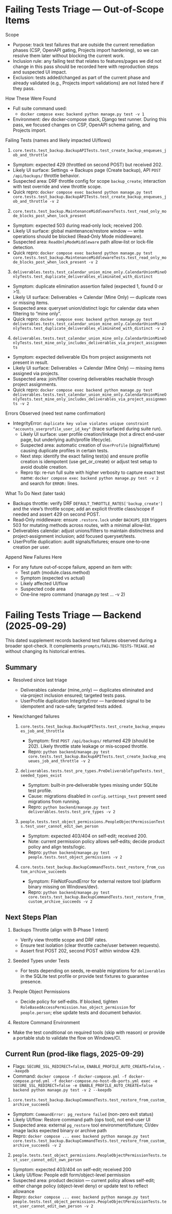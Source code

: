 # Failing Tests Triage — Out‑of‑Scope Items

Scope
- Purpose: track test failures that are outside the current remediation phases (CSP, OpenAPI gating, Projects import hardening), so we can resolve them later without blocking the current work.
- Inclusion rule: any failing test that relates to features/pages we did not change in this pass should be recorded here with reproduction steps and suspected UI impact.
- Exclusion: tests added/changed as part of the current phase and already validated (e.g., Projects import validations) are not listed here if they pass.

How These Were Found
- Full suite command used:
  - `docker compose exec backend python manage.py test -v 1`
- Environment: dev docker‑compose stack, Django test runner. During this pass, we focused changes on CSP, OpenAPI schema gating, and Projects import.

Failing Tests (names and likely impacted UI/flows)

1) `core.tests.test_backup.BackupAPITests.test_create_backup_enqueues_job_and_throttle`
- Symptom: expected 429 (throttled on second POST) but received 202.
- Likely UI surface: Settings → Backups page (Create backup), API `POST /api/backups/` throttle behavior.
- Suspected area: DRF throttle config for scope `backup_create`; interaction with test override and view throttle scope.
- Quick repro: `docker compose exec backend python manage.py test core.tests.test_backup.BackupAPITests.test_create_backup_enqueues_job_and_throttle -v 2`

2) `core.tests.test_backup.MaintenanceMiddlewareTests.test_read_only_mode_blocks_post_when_lock_present`
- Symptom: expected 503 during read‑only lock; received 200.
- Likely UI surface: global maintenance/restore window — write operations should be blocked (Read‑Only Mode middleware).
- Suspected area: `ReadOnlyModeMiddleware` path allow‑list or lock‑file detection.
- Quick repro: `docker compose exec backend python manage.py test core.tests.test_backup.MaintenanceMiddlewareTests.test_read_only_mode_blocks_post_when_lock_present -v 2`

3) `deliverables.tests.test_calendar_union_mine_only.CalendarUnionMineOnlyTests.test_duplicate_deliverables_eliminated_with_distinct`
- Symptom: duplicate elimination assertion failed (expected 1, found 0 or >1).
- Likely UI surface: Deliverables → Calendar (Mine Only) — duplicate rows or missing items.
- Suspected area: queryset union/distinct logic for calendar data when filtering to “mine only”.
- Quick repro: `docker compose exec backend python manage.py test deliverables.tests.test_calendar_union_mine_only.CalendarUnionMineOnlyTests.test_duplicate_deliverables_eliminated_with_distinct -v 2`

4) `deliverables.tests.test_calendar_union_mine_only.CalendarUnionMineOnlyTests.test_mine_only_includes_deliverables_via_project_assignments`
- Symptom: expected deliverable IDs from project assignments not present in result.
- Likely UI surface: Deliverables → Calendar (Mine Only) — missing items assigned via projects.
- Suspected area: join/filter covering deliverables reachable through project assignments.
- Quick repro: `docker compose exec backend python manage.py test deliverables.tests.test_calendar_union_mine_only.CalendarUnionMineOnlyTests.test_mine_only_includes_deliverables_via_project_assignments -v 2`

Errors Observed (need test name confirmation)
- IntegrityError: `duplicate key value violates unique constraint "accounts_userprofile_user_id_key"` (trace surfaced during suite run).
  - Likely UI surface: user profile creation/linkage (not a direct end‑user page, but underlying auth/profile lifecycle).
  - Suspected area: automatic creation of `UserProfile` (signal/fixture) causing duplicate profiles in certain tests.
  - Next step: identify the exact failing test(s) and ensure profile creation is idempotent (use get_or_create) or adjust test setup to avoid double creation.
  - Repro tip: re‑run full suite with higher verbosity to capture exact test name: `docker compose exec backend python manage.py test -v 2` and search for `ERROR:` lines.

What To Do Next (later task)
- Backups throttle: verify DRF `DEFAULT_THROTTLE_RATES['backup_create']` and the view’s throttle scope; add an explicit throttle class/scope if needed and assert 429 on second POST.
- Read‑Only middleware: ensure `.restore.lock` under `BACKUPS_DIR` triggers 503 for mutating methods across routes, with a minimal allow‑list.
- Deliverables calendar: adjust unions/filters to maintain distinctness and project‑assignment inclusion; add focused queryset/tests.
- UserProfile duplication: audit signals/fixtures; ensure one‑to‑one creation per user.

Append New Failures Here
- For any future out‑of‑scope failure, append an item with:
  - Test path (module.class.method)
  - Symptom (expected vs actual)
  - Likely affected UI/flow
  - Suspected code area
  - One‑line repro command (manage.py test … -v 2)




# Failing Tests Triage — Backend (2025‑09‑29)

This dated supplement records backend test failures observed during a broader spot‑check. It complements `prompts/FAILING-TESTS-TRIAGE.md` without changing its historical entries.

## Summary

- Resolved since last triage
  - Deliverables calendar (mine_only) — duplicates eliminated and via‑project inclusion ensured; targeted tests pass.
  - UserProfile duplication IntegrityError — hardened signal to be idempotent and race‑safe; targeted tests added.

- New/changed failures
  1) `core.tests.test_backup.BackupAPITests.test_create_backup_enqueues_job_and_throttle`
     - Symptom: first `POST /api/backups/` returned 429 (should be 202). Likely throttle state leakage or mis‑scoped throttle.
     - Repro: `python backend/manage.py test core.tests.test_backup.BackupAPITests.test_create_backup_enqueues_job_and_throttle -v 2`

  2) `deliverables.tests.test_pre_types.PreDeliverableTypeTests.test_seeded_types_exist`
     - Symptom: built‑in pre‑deliverable types missing under SQLite test profile.
     - Cause: migrations disabled in `config.settings_test` prevent seed migrations from running.
     - Repro: `python backend/manage.py test deliverables.tests.test_pre_types -v 2`

  3) `people.tests.test_object_permissions.PeopleObjectPermissionTests.test_user_cannot_edit_own_person`
     - Symptom: expected 403/404 on self‑edit; received 200.
     - Note: current permission policy allows self‑edits; decide product policy and align tests/logic.
     - Repro: `python backend/manage.py test people.tests.test_object_permissions -v 2`

  4) `core.tests.test_backup.BackupCommandTests.test_restore_from_custom_archive_succeeds`
     - Symptom: FileNotFoundError for external restore tool (platform binary missing on Windows/dev).
     - Repro: `python backend/manage.py test core.tests.test_backup.BackupCommandTests.test_restore_from_custom_archive_succeeds -v 2`

## Next Steps Plan

1) Backups Throttle (align with B‑Phase 1 intent)
   - Verify view throttle scope and DRF rates.
   - Ensure test isolation (clear throttle cache/user between requests).
   - Assert first POST 202, second POST within window 429.

2) Seeded Types under Tests
   - For tests depending on seeds, re‑enable migrations for `deliverables` in the SQLite test profile or provide test fixtures to guarantee presence.

3) People Object Permissions
   - Decide policy for self‑edits. If blocked, tighten `RoleBasedAccessPermission.has_object_permission` for `people.person`; else update tests and document behavior.

4) Restore Command Environment
  - Make the test conditional on required tools (skip with reason) or provide a portable stub to validate the flow on Windows/CI.

## Current Run (prod-like flags, 2025-09-29)
- Flags: `SECURE_SSL_REDIRECT=false`, `ENABLE_PROFILE_AUTO_CREATE=false`, `--keepdb`
- Command: `docker compose -f docker-compose.yml -f docker-compose.prod.yml -f docker-compose.no-host-db-ports.yml exec -e SECURE_SSL_REDIRECT=false -e ENABLE_PROFILE_AUTO_CREATE=false backend python manage.py test -v 2 --keepdb`

1) `core.tests.test_backup.BackupCommandTests.test_restore_from_custom_archive_succeeds`
- Symptom: `CommandError: pg_restore failed` (non-zero exit status)
- Likely UI/flow: Restore command path (ops tool), not end-user UI
- Suspected area: external `pg_restore` tool environment/fixture; CI/dev image lacks expected binary or archive path
- Repro: `docker compose ... exec backend python manage.py test core.tests.test_backup.BackupCommandTests.test_restore_from_custom_archive_succeeds -v 2`

2) `people.tests.test_object_permissions.PeopleObjectPermissionTests.test_user_cannot_edit_own_person`
- Symptom: expected 403/404 on self-edit; received 200
- Likely UI/flow: People edit form/object-level permission
- Suspected area: product decision — current policy allows self-edit; either change policy (object-level deny) or update test to reflect allowance
- Repro: `docker compose ... exec backend python manage.py test people.tests.test_object_permissions.PeopleObjectPermissionTests.test_user_cannot_edit_own_person -v 2`
